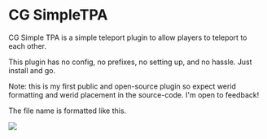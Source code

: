 # CG SimpleTPA
CG Simple TPA is a simple teleport plugin to allow players to teleport to each other.

This plugin has no config, no prefixes, no setting up, and no hassle. Just install and go. 

Note: this is my first public and open-source plugin so expect werid formatting and werid placement in the source-code. I'm open to feedback! 


The file name is formatted like this.




![](https://user-images.githubusercontent.com/58826886/147512958-dfc41797-82c0-4f64-9e2a-3d8bca2f49b9.png)
